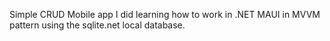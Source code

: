 Simple CRUD Mobile app I did learning how to work in .NET MAUI in MVVM pattern using the sqlite.net local database.

